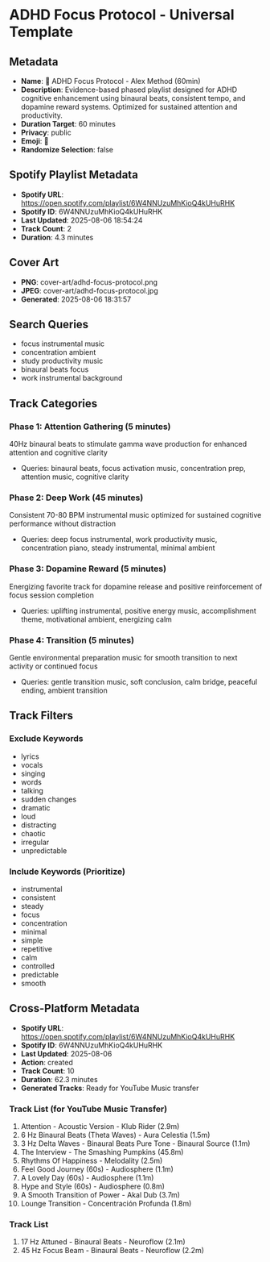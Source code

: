 # ADHD Focus Protocol - Universal Template

## Metadata

- **Name**: 🧠 ADHD Focus Protocol - Alex Method (60min)
- **Description**: Evidence-based phased playlist designed for ADHD cognitive enhancement using binaural beats, consistent tempo, and dopamine reward systems. Optimized for sustained attention and productivity.
- **Duration Target**: 60 minutes
- **Privacy**: public
- **Emoji**: 🧠
- **Randomize Selection**: false



## Spotify Playlist Metadata
- **Spotify URL**: https://open.spotify.com/playlist/6W4NNUzuMhKioQ4kUHuRHK
- **Spotify ID**: 6W4NNUzuMhKioQ4kUHuRHK
- **Last Updated**: 2025-08-06 18:54:24
- **Track Count**: 2
- **Duration**: 4.3 minutes
## Cover Art
- **PNG**: cover-art/adhd-focus-protocol.png
- **JPEG**: cover-art/adhd-focus-protocol.jpg
- **Generated**: 2025-08-06 18:31:57

## Search Queries
- focus instrumental music
- concentration ambient
- study productivity music
- binaural beats focus
- work instrumental background

## Track Categories

### Phase 1: Attention Gathering (5 minutes)

40Hz binaural beats to stimulate gamma wave production for enhanced attention and cognitive clarity

- Queries: binaural beats, focus activation music, concentration prep, attention music, cognitive clarity

### Phase 2: Deep Work (45 minutes)

Consistent 70-80 BPM instrumental music optimized for sustained cognitive performance without distraction

- Queries: deep focus instrumental, work productivity music, concentration piano, steady instrumental, minimal ambient

### Phase 3: Dopamine Reward (5 minutes)

Energizing favorite track for dopamine release and positive reinforcement of focus session completion

- Queries: uplifting instrumental, positive energy music, accomplishment theme, motivational ambient, energizing calm

### Phase 4: Transition (5 minutes)

Gentle environmental preparation music for smooth transition to next activity or continued focus

- Queries: gentle transition music, soft conclusion, calm bridge, peaceful ending, ambient transition

## Track Filters

### Exclude Keywords

- lyrics
- vocals
- singing
- words
- talking
- sudden changes
- dramatic
- loud
- distracting
- chaotic
- irregular
- unpredictable

### Include Keywords (Prioritize)

- instrumental
- consistent
- steady
- focus
- concentration
- minimal
- simple
- repetitive
- calm
- controlled
- predictable
- smooth

## Cross-Platform Metadata
- **Spotify URL**: https://open.spotify.com/playlist/6W4NNUzuMhKioQ4kUHuRHK
- **Spotify ID**: 6W4NNUzuMhKioQ4kUHuRHK
- **Last Updated**: 2025-08-06
- **Action**: created
- **Track Count**: 10
- **Duration**: 62.3 minutes
- **Generated Tracks**: Ready for YouTube Music transfer

### Track List (for YouTube Music Transfer)
 1. Attention - Acoustic Version - Klub Rider (2.9m)
 2. 6 Hz Binaural Beats (Theta Waves) - Aura Celestia (1.5m)
 3. 3 Hz Delta Waves - Binaural Beats Pure Tone - Binaural Source (1.1m)
 4. The Interview - The Smashing Pumpkins (45.8m)
 5. Rhythms Of Happiness - Melodality (2.5m)
 6. Feel Good Journey (60s) - Audiosphere (1.1m)
 7. A Lovely Day (60s) - Audiosphere (1.1m)
 8. Hype and Style (60s) - Audiosphere (0.8m)
 9. A Smooth Transition of Power - Akal Dub (3.7m)
10. Lounge Transition - Concentración Profunda (1.8m)

### Track List
  1. 17 Hz Attuned - Binaural Beats - Neuroflow (2.1m)
  2. 45 Hz Focus Beam - Binaural Beats - Neuroflow (2.2m)
